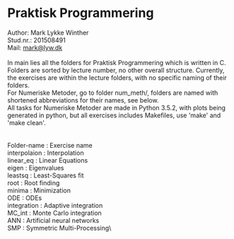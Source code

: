 # Praktisk Programmering 
Author: Mark Lykke Winther\
Stud.nr.: 201508491\
Mail: mark@lyw.dk\
\
In main lies all the folders for Praktisk Programmering which is written in C.\
Folders are sorted by lecture number, no other overall structure. Currently, the exercises are within the lecture folders, with no specific naming of their folders.\
For Numeriske Metoder, go to folder num_meth/, folders are named with shortened abbreviations for their names, see below.\
All tasks for Numeriske Metoder are made in Python 3.5.2, with plots being generated in python, but all exercises includes Makefiles, use 'make' and 'make clean'.\
\
\
Folder-name : Exercise name\
interpolaion : Interpolation\
linear_eq : Linear Equations\
eigen : Eigenvalues\
leastsq : Least-Squares fit\
root : Root finding\
minima : Minimization\
ODE : ODEs\
integration : Adaptive integration\
MC_int : Monte Carlo integration\
ANN : Artificial neural networks\
SMP : Symmetric Multi-Processing\
